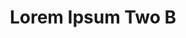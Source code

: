 ---
layout: page
permalink: /application-guidelines/lorem-ipsum-two/part-I/
breadcrumb: Application Guidelines (Lorem Ipsum Two B) 
title: Lorem Ipsum Two B
collection_name: application-guidelines
third_nav_title: "Second Level B"
---